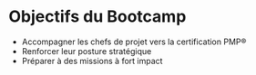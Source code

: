 # Objectifs du Bootcamp

- Accompagner les chefs de projet vers la certification PMP®
- Renforcer leur posture stratégique
- Préparer à des missions à fort impact
